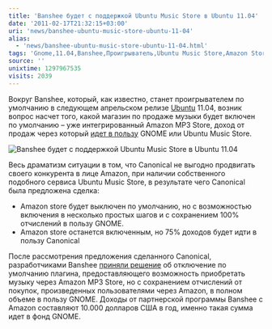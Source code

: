 ```yaml
---
title: 'Banshee будет с поддержкой Ubuntu Music Store в Ubuntu 11.04'
date: '2011-02-17T21:32:15+03:00'
uri: 'news/banshee-ubuntu-music-store-ubuntu-11-04'
alias: 
  - 'news/banshee-ubuntu-music-store-ubuntu-11-04.html'
tags: 'Gnome,11.04,Banshee,Проигрыватель,Ubuntu Music Store,Amazon Store'
source: ''
unixtime: 1297967535
visits: 2039
---
```

Вокруг Banshee, который, как известно, станет проигрывателем по умолчанию в следующем апрельском релизе [Ubuntu](ubuntu/) 11.04, возник вопрос насчет того, какой магазин по продаже музыки будет включен по умолчанию – уже интегрированный Amazon MP3 Store, доход от продаж через который [идет в пользу](http://banshee.fm/about/revenue/) GNOME или Ubuntu Music Store.

![Banshee будет с поддержкой Ubuntu Music Store в Ubuntu 11.04](img/2011/02/17/21-00/amazon.jpg)

Весь драматизм ситуации в том, что Canonical не выгодно продвигать своего конкурента в лице Amazon, при наличии собственного подобного сервиса Ubuntu Music Store, в результате чего Canonical была предложена сделка:

*   Amazon store будет выключен по умолчанию, но с возможностью включения в несколько простых шагов и с сохранением 100% отчислений в пользу GNOME.
*   Amazon store останется включенным, но 75% доходов будет идти в пользу Canonical

После рассмотрения предложения сделанного Canonical, разработчиками Banshee [приняли решение](http://gburt.blogspot.com/2011/02/banshee-supporting-gnome-on-ubuntu.html) об отключение по умолчанию плагина, предоставляющего возможность приобретать музыку через Amazon MP3 Store, но с сохранением отчислений от покупок, произведенных пользователями через Amazon, в полном объеме в пользу GNOME. Доходы от партнерской программы Banshee с Amazon составляют 10.000 долларов США в год, именно такая сумма идет в фонд GNOME.
